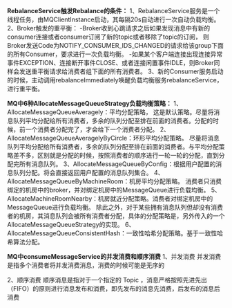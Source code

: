 **RebalanceService触发Rebalance的条件：**
1、RebalanceService服务是一个线程任务，由MQClientInstance启动，其每隔20s自动进行一次自动负载均衡。
2、Broker触发的重平衡：
    -Broker收到心跳请求之后如果发现消息中有新的consumer连接或者consumer订阅了新的topic或者移除了topic的订阅， 
        则Broker发送Code为NOTIFY_CONSUMER_IDS_CHANGED的请求给该group下面的所有Consumer，要求进行一次负载均衡。
    -如果某个客户端连接出现连接异常事件EXCEPTION、连接断开事件CLOSE、或者连接闲置事件IDLE，则Broker同样会发送重平衡请求给消费者组下面的所有消费者。
3、新的Consumer服务启动的时候，主动调用rebalanceImmediately唤醒负载均衡服务rebalanceService，进行重平衡。



**MQ中6种AllocateMessageQueueStrategy负载均衡策略：**
1、AllocateMessageQueueAveragely：平均分配策略，
    这是默认策略。尽量将消息队列平均分配给所有消费者，多余的队列分配至排在前面的消费者。分配的时候，前一个消费者分配完了，才会给下一个消费者分配。
2、AllocateMessageQueueAveragelyByCircle：环形平均分配策略。
    尽量将消息队列平均分配给所有消费者，多余的队列分配至排在前面的消费者。与平均分配策略差不多，区别就是分配的时候，按照消费者的顺序进行一轮一轮的分配，直到分配完所有消息队列。
3、AllocateMessageQueueByConfig：根据用户配置的消息队列分配。将会直接返回用户配置的消息队列集合。
4、AllocateMessageQueueByMachineRoom：机房平均分配策略。
    消费者只消费绑定的机房中的broker，并对绑定机房中的MessageQueue进行负载均衡。
5、AllocateMachineRoomNearby：机房就近分配策略。消费者对绑定机房中的MessageQueue进行负载均衡。
    除此之外，对于某些拥有消息队列但却没有消费者的机房，其消息队列会被所有消费者分配，具体的分配策略是，另外传入的一个AllocateMessageQueueStrategy的实现。
6、AllocateMessageQueueConsistentHash：一致性哈希分配策略。基于一致性哈希算法分配。


**MQ中consumeMessageService的并发消费和顺序消费**
1、并发消费
并发消费是指多个消费者将并发消费消息，消费的时候可能是无序的

2、顺序消费
顺序消息是指对于一个指定的 Topic ，消息严格按照先进先出（FIFO）的原则进行消息发布和消费，即先发布的消息先消费，后发布的消息后消费